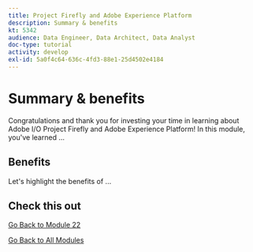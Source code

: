 ```yaml
---
title: Project Firefly and Adobe Experience Platform
description: Summary & benefits
kt: 5342
audience: Data Engineer, Data Architect, Data Analyst
doc-type: tutorial
activity: develop
exl-id: 5a0f4c64-636c-4fd3-88e1-25d4502e4184
---
```

# Summary & benefits

Congratulations and thank you for investing your time in learning about Adobe I/O Project Firefly and Adobe Experience Platform! 
In this module, you've learned ... 

## Benefits

Let's highlight the benefits of ...

## Check this out

<!--
- Tech Blog: [xxx](https://medium.com/xxx)
-->

[Go Back to Module 22](./adobe-io-firefly.md)

[Go Back to All Modules](../../overview.md)
